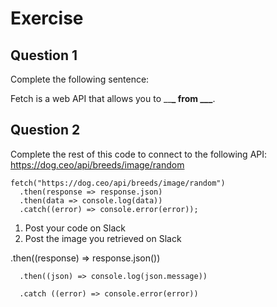 # Exercise

## Question 1

Complete the following sentence:

Fetch is a web API that allows you to \_\_**\_ from \_\_\_**.

## Question 2

Complete the rest of this code to connect to the following API: <https://dog.ceo/api/breeds/image/random>

    fetch("https://dog.ceo/api/breeds/image/random")
      .then(response => response.json)
      .then(data => console.log(data))
      .catch((error) => console.error(error));

1. Post your code on Slack
2. Post the image you retrieved on Slack


.then((response) => response.json())
      
      .then((json) => console.log(json.message))
      
      .catch ((error) => console.error(error))
